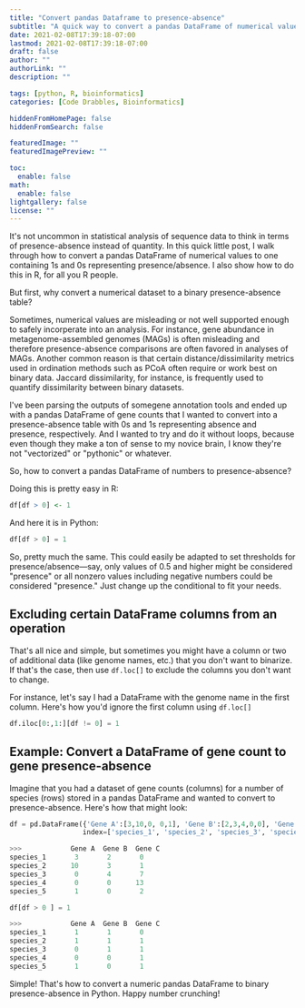 ```yaml
---
title: "Convert pandas Dataframe to presence-absence"
subtitle: "A quick way to convert a pandas DataFrame of numerical values to a presence/absence (1/0) table"
date: 2021-02-08T17:39:18-07:00
lastmod: 2021-02-08T17:39:18-07:00
draft: false
author: ""
authorLink: ""
description: ""

tags: [python, R, bioinformatics]
categories: [Code Drabbles, Bioinformatics]

hiddenFromHomePage: false
hiddenFromSearch: false

featuredImage: ""
featuredImagePreview: ""

toc:
  enable: false
math:
  enable: false
lightgallery: false
license: ""
---
```


It's not uncommon in statistical analysis of sequence data to think in terms of presence-absence instead of quantity. In this quick little post, I walk through how to convert a pandas DataFrame of numerical values to one containing 1s and 0s representing presence/absence. I also show how to do this in R, for all you R people.

<!--more-->

But first, why convert a numerical dataset to a binary presence-absence table?

Sometimes, numerical values are misleading or not well supported enough to safely incorperate into an analysis. For instance, gene abundance in metagenome-assembled genomes (MAGs) is often misleading and therefore presence-absence comparisons are often favored in analyses of MAGs. Another common reason is that certain distance/dissimilarity metrics used in ordination methods such as PCoA often require or work best on binary data. Jaccard dissimilarity, for instance, is frequently used to quantify dissimilarity between binary datasets. 

I've been parsing the outputs of somegene annotation tools and ended up with a pandas DataFrame of gene counts that I wanted to convert into a presence-absence table with 0s and 1s representing absence and presence, respectively. And I wanted to try and do it without loops, because even though they make a ton of sense to my novice brain, I know they're not "vectorized" or "pythonic" or whatever.

So, how to convert a pandas DataFrame of numbers to presence-absence?

Doing this is pretty easy in R:

```R
df[df > 0] <- 1 
```

And here it is in Python:

```python
df[df > 0] = 1
```

So, pretty much the same. This could easily be adapted to set thresholds for presence/absence—say, only values of 0.5 and higher might be considered "presence" or all nonzero values including negative numbers could be considered "presence." Just change up the conditional to fit your needs.

## Excluding certain DataFrame columns from an operation

That's all nice and simple, but sometimes you might have a column or two of additional data (like genome names, etc.) that you don't want to binarize. If that's the case, then use `df.loc[]` to exclude the columns you don't want to change. 

For instance, let's say I had a DataFrame with the genome name in the first column. Here's how you'd ignore the first column using `df.loc[]`

```python
df.iloc[0:,1:][df != 0] = 1
```

## Example: Convert a DataFrame of gene count to gene presence-absence

Imagine that you had a dataset of gene counts (columns) for a number of species (rows) stored in a pandas DataFrame and wanted to convert to presence-absence. Here's how that might look:

```python
df = pd.DataFrame({'Gene A':[3,10,0, 0,1], 'Gene B':[2,3,4,0,0], 'Gene C':[0,1,7,13,2]},
                  index=['species_1', 'species_2', 'species_3', 'species_4', 'species_5'])

>>>            Gene A  Gene B  Gene C
species_1       3       2       0
species_2      10       3       1
species_3       0       4       7
species_4       0       0      13
species_5       1       0       2

df[df > 0 ] = 1

>>>            Gene A  Gene B  Gene C
species_1       1       1       0
species_2       1       1       1
species_3       0       1       1
species_4       0       0       1
species_5       1       0       1

```

Simple! That's how to convert a numeric pandas DataFrame to binary presence-absence in Python. Happy number crunching!